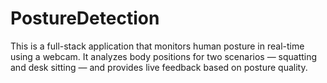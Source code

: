 # PostureDetection
This is a full-stack application that monitors human posture in real-time using a webcam. It analyzes body positions for two scenarios — squatting and desk sitting — and provides live feedback based on posture quality.
